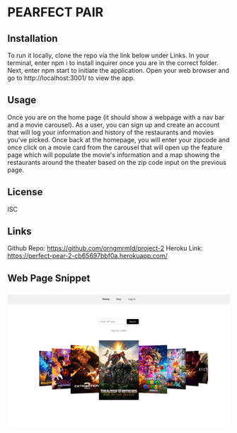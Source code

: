 # PEARFECT PAIR


## Installation

To run it locally, clone the repo via the link below under Links. In your terminal, enter npm i to install inquirer once you are in the correct folder. Next, enter npm start to initiate the application. Open your web browser and go to http://localhost:3001/ to view the app. 

## Usage

Once you are on the home page (it should show a webpage with a nav bar and a movie carousel). As a user, you can sign up and create an account that will log your information and history of the restaurants and movies you've picked. Once back at the homepage, you will enter your zipcode and once click on a movie card from the carousel that will open up the feature page which will populate the movie's information and a map showing the restaurants around the theater based on the zip code input on the previous page. 

## License
ISC

## Links

Github Repo: https://github.com/orngmrmld/project-2
Heroku Link: https://perfect-pear-2-cb65697bbf0a.herokuapp.com/

## Web Page Snippet
![screenshot](./assets/localhost_3001_.png)
